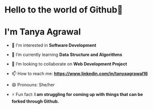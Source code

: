 <h1 align="left">Hello to the world of Github👋</h1>
<h1 align="left">I'm Tanya Agrawal</h1>


- 👀 I'm interested in **Software Development**

- 🌱 I’m currently learning **Data Structure and Algorithms**

- 👯 I’m looking to collaborate on **Web Development Project**

- 📫 How to reach me: **https://www.linkedin.com/in/tanyaagrawal16**

-  😄 Pronouns: She/her

- ⚡ Fun fact: **I am struggling for coming up with things that can be forked through Github.**

<p align="left">
</p>




